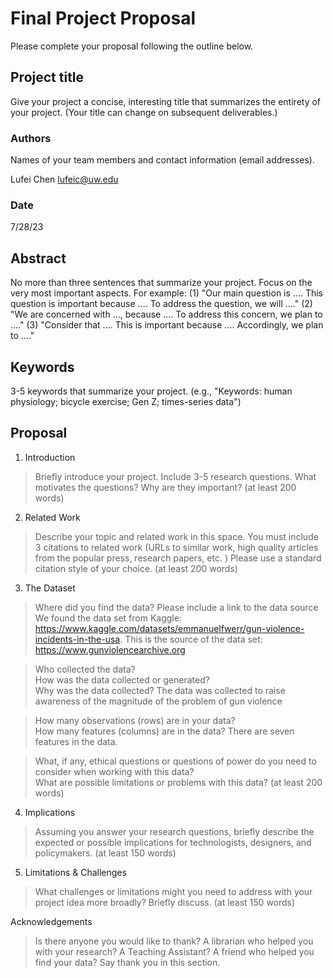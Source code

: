 # Final Project Proposal

Please complete your proposal following the outline below.

## Project title

Give your project a concise, interesting title that summarizes the entirety of your project. (Your title can change on subsequent deliverables.)

### Authors

Names of your team members and contact information (email addresses).

Lufei Chen   lufeic@uw.edu

### Date
7/28/23

## Abstract

No more than three sentences that summarize your project. Focus on the very most important aspects. For example: (1) "Our main question is .... This question is important because .... To address the question, we will ...." (2) "We are concerned with ..., because .... To address this concern, we plan to ...." (3) "Consider that .... This is important because .... Accordingly, we plan to ...."

## Keywords

3-5 keywords that summarize your project.
(e.g., "Keywords: human physiology; bicycle exercise; Gen Z; times-series data")

## Proposal

1. Introduction  

> Briefly introduce your project.  Include 3-5 research questions. What motivates the questions? Why are they important? (at least 200 words)

2. Related Work  

> Describe your topic and related work in this space. You must include 3 citations to related work (URLs to similar work, high quality articles from the popular press, research papers, etc. ) Please use a standard citation style of your choice. (at least 200 words)

3. The Dataset

> Where did you find the data? Please include a link to the data source
We found the data set from Kaggle: https://www.kaggle.com/datasets/emmanuelfwerr/gun-violence-incidents-in-the-usa. This is the source of the data set:  https://www.gunviolencearchive.org 
 
> Who collected the data?  
> How was the data collected or generated?  
> Why was the data collected?
The data was collected to raise awareness of the magnitude of the problem of gun violence

>How many observations (rows) are in your data?  
> How many features (columns) are in the data?
There are seven features in the data.

> What, if any, ethical questions or questions of power do you need to consider when working with this data?  
> What are possible limitations or problems with this data?   (at least 200 words)

4. Implications

> Assuming you answer your research questions, briefly describe the expected or possible implications for technologists, designers, and policymakers. (at least 150 words)

5. Limitations & Challenges
>What challenges or limitations might you need to address with your project idea more broadly? Briefly discuss. (at least 150 words)

Acknowledgements
> Is there anyone you would like to thank? A librarian who helped you with your research? A Teaching Assistant? A friend who helped you find your data? Say thank you in this section.
